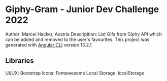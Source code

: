 # Giphy-Gram - Junior Dev Challenge 2022

Author: Marcel Hacker, Austria
Descripition: List Gifs from Giphy API which can be added and removed to the user's favourites.
This project was generated with [Angular CLI](https://github.com/angular/angular-cli) version 13.2.1.

## Libraries

UI/UX: Bootstrap
Icons: Fontawesome
Local Storage: localStorage
